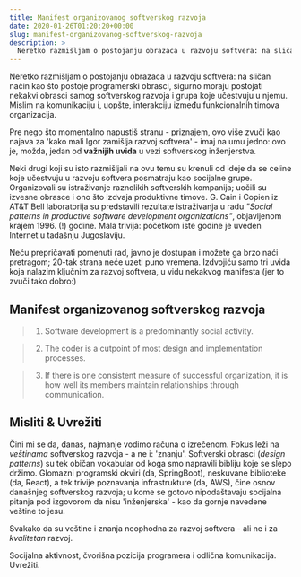 ```yaml
---
title: Manifest organizovanog softverskog razvoja
date: 2020-01-26T01:20:20+00:00
slug: manifest-organizovanog-softverskog-razvoja
description: >
  Neretko razmišljam o postojanju obrazaca u razvoju softvera: na sličan način kao što postoje programerski obrasci, sigurno moraju postojati nekakvi obrasci samog softverskog razvoja i grupa koje učestvuju u njemu.
---
```


Neretko razmišljam o postojanju obrazaca u razvoju softvera: na sličan način kao što postoje programerski obrasci, sigurno moraju postojati nekakvi obrasci samog softverskog razvoja i grupa koje učestvuju u njemu. Mislim na komunikaciju i, uopšte, interakciju između funkcionalnih timova organizacija.

Pre nego što momentalno napustiš stranu - priznajem, ovo više zvuči kao najava za 'kako mali Igor zamišlja razvoj softvera' - imaj na umu jedno: ovo je, možda, jedan od **važnijih uvida** u vezi softverskog inženjerstva.

Neki drugi koji su isto razmišljali na ovu temu su krenuli od ideje da se celine koje učestvuju u razvoju softvera posmatraju kao socijalne grupe. Organizovali su istraživanje raznolikih softverskih kompanija; uočili su izvesne obrasce i ono što izdvaja produktivne timove. G. Cain i Copien iz AT&T Bell laboratorija su predstavili rezultate istraživanja u radu _"Social patterns in productive software development organizations"_, objavljenom krajem 1996. (!) godine. Mala trivija: početkom iste godine je uveden Internet u tadašnju Jugoslaviju.

Neću prepričavati pomenuti rad, javno je dostupan i možete ga brzo naći pretragom; 20-tak strana neće uzeti puno vremena. Izdvojiću samo tri uvida koja nalazim ključnim za razvoj softvera, u vidu nekakvog manifesta (jer to zvuči tako dobro:)

## Manifest organizovanog softverskog razvoja

> 1. Software development is a predominantly social activity.

> 2. The coder is a cutpoint of most design and implementation processes.

> 3. If there is one consistent measure of successful organization, it is how well its members maintain relationships through communication.

## Misliti & Uvrežiti

Čini mi se da, danas, najmanje vodimo računa o izrečenom. Fokus leži na _veštinama_ softverskog razvoja - a ne i: 'znanju'. Softverski obrasci (_design patterns_) su tek običan vokabular od koga smo napravili bibliju koje se slepo držimo. Glomazni programski okviri (da, SpringBoot), neskuvane biblioteke (da, React), a tek trivije poznavanja infrastrukture (da, AWS), čine osnov današnjeg softverskog razvoja; u kome se gotovo nipodaštavaju socijalna pitanja pod izgovorom da nisu 'inženjerska' - kao da gornje navedene veštine to jesu.

Svakako da su veštine i znanja neophodna za razvoj softvera - ali ne i za _kvalitetan_ razvoj.

Socijalna aktivnost, čvorišna pozicija programera i odlična komunikacija. Uvrežiti.
